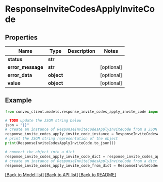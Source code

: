# ResponseInviteCodesApplyInviteCode


## Properties

Name | Type | Description | Notes
------------ | ------------- | ------------- | -------------
**status** | **str** |  | 
**error_message** | **str** |  | [optional] 
**error_data** | **object** |  | [optional] 
**value** | **object** |  | [optional] 

## Example

```python
from convex_client.models.response_invite_codes_apply_invite_code import ResponseInviteCodesApplyInviteCode

# TODO update the JSON string below
json = "{}"
# create an instance of ResponseInviteCodesApplyInviteCode from a JSON string
response_invite_codes_apply_invite_code_instance = ResponseInviteCodesApplyInviteCode.from_json(json)
# print the JSON string representation of the object
print(ResponseInviteCodesApplyInviteCode.to_json())

# convert the object into a dict
response_invite_codes_apply_invite_code_dict = response_invite_codes_apply_invite_code_instance.to_dict()
# create an instance of ResponseInviteCodesApplyInviteCode from a dict
response_invite_codes_apply_invite_code_from_dict = ResponseInviteCodesApplyInviteCode.from_dict(response_invite_codes_apply_invite_code_dict)
```
[[Back to Model list]](../README.md#documentation-for-models) [[Back to API list]](../README.md#documentation-for-api-endpoints) [[Back to README]](../README.md)


